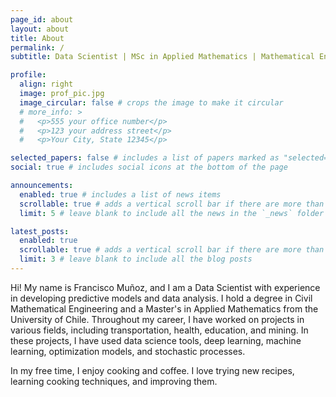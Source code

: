 ```yaml
---
page_id: about
layout: about
title: About
permalink: /
subtitle: Data Scientist | MSc in Applied Mathematics | Mathematical Engineer

profile:
  align: right
  image: prof_pic.jpg
  image_circular: false # crops the image to make it circular
  # more_info: >
  #   <p>555 your office number</p>
  #   <p>123 your address street</p>
  #   <p>Your City, State 12345</p>

selected_papers: false # includes a list of papers marked as "selected={true}"
social: true # includes social icons at the bottom of the page

announcements:
  enabled: true # includes a list of news items
  scrollable: true # adds a vertical scroll bar if there are more than 3 news items
  limit: 5 # leave blank to include all the news in the `_news` folder

latest_posts:
  enabled: true
  scrollable: true # adds a vertical scroll bar if there are more than 3 new posts items
  limit: 3 # leave blank to include all the blog posts
---
```


<!-- Hola! Mi nombre es Francisco Muñoz y soy un Data Scientist con experiencia en el desarrollo de modelos predictivos y análisis de datos. Soy Ingeniero Civil Matemático con un Máster en Matemáticas Aplicadas de la Universidad de Chile. A lo largo de mi experiencia, he trabajado en proyectos de distintas áreas, como lo es en transporte, salud, educación y mineria. En estas experiencias he utilizado herramientas de ciencias de datos, aprendizaje profundo, aprendizaje automático modelos de optimización y procesos estocásticos.

Entre mis pasatiempos, me gusta la cocina y la cafetería. Me gusta probar recetas nuevas, aprender las técnicas de cocina y mejorarlos. -->

Hi! My name is Francisco Muñoz, and I am a Data Scientist with experience in developing predictive models and data analysis. I hold a degree in Civil Mathematical Engineering and a Master's in Applied Mathematics from the University of Chile. Throughout my career, I have worked on projects in various fields, including transportation, health, education, and mining. In these projects, I have used data science tools, deep learning, machine learning, optimization models, and stochastic processes.

In my free time, I enjoy cooking and coffee. I love trying new recipes, learning cooking techniques, and improving them.

<!-- Write your biography here. Tell the world about yourself. Link to your favorite [subreddit](http://reddit.com). You can put a picture in, too. The code is already in, just name your picture `prof_pic.jpg` and put it in the `img/` folder.

Put your address / P.O. box / other info right below your picture. You can also disable any of these elements by editing `profile` property of the YAML header of your `_pages/about.md`. Edit `_bibliography/papers.bib` and Jekyll will render your [publications page](/al-folio/publications/) automatically.

Link to your social media connections, too. This theme is set up to use [Font Awesome icons](https://fontawesome.com/) and [Academicons](https://jpswalsh.github.io/academicons/), like the ones below. Add your Facebook, Twitter, LinkedIn, Google Scholar, or just disable all of them. -->
